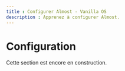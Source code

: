 ```yaml
---
title : Configurer Almost - Vanilla OS
description : Apprenez à configurer Almost.
---
```


# Configuration

Cette section est encore en construction.
